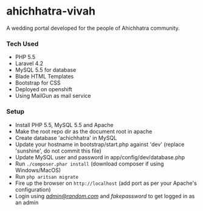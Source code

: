 # ahichhatra-vivah
A wedding portal developed for the people of Ahichhatra community.

### Tech Used
* PHP 5.5
* Laravel 4.2
* MySQL 5.5 for database
* Blade HTML Templates
* Bootstrap for CSS
* Deployed on openshift
* Using MailGun as mail service

### Setup
* Install PHP 5.5, MySQL 5.5 and Apache
* Make the root repo dir as the document root in apache
* Create database 'achichhatra' in MySQL
* Update your hostname in bootstrap/start.php against 'dev' (replace 'sunshine', do not commit this file)
* Update MySQL user and password in app/config/dev/database.php
* Run `./composer.phar install` (download composer if using Windows/MacOS)
* Run `php aritsan migrate`
* Fire up the browser on `http://localhost` (add port as per your Apache's configuration)
* Login using *admin@random.com* and *fakepassword* to get logged in as an admin
